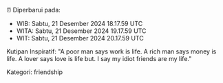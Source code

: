 ⏰ Diperbarui pada:
- WIB: Sabtu, 21 Desember 2024 18.17.59 UTC
- WITA: Sabtu, 21 Desember 2024 19.17.59 UTC
- WIT: Sabtu, 21 Desember 2024 20.17.59 UTC

Kutipan Inspiratif:
"A poor man says work is life. A rich man says money is life. A lover says love is life but. I say my idiot friends are my life."


Kategori: friendship

